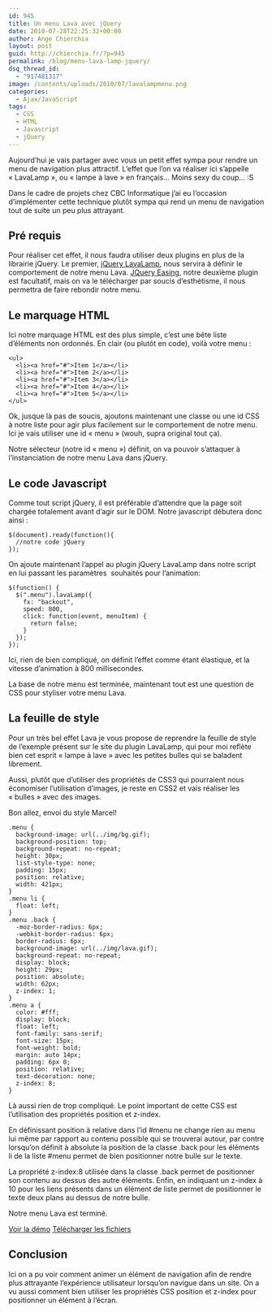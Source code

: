 ```yaml
---
id: 945
title: Un menu Lava avec jQuery
date: 2010-07-28T22:25:32+00:00
author: Ange Chierchia
layout: post
guid: http://chierchia.fr/?p=945
permalink: /blog/menu-lava-lamp-jquery/
dsq_thread_id:
  - "917481317"
image: /contents/uploads/2010/07/lavalampmenu.png
categories:
  - Ajax/JavaScript
tags:
  - CSS
  - HTML
  - Javascript
  - jQuery
---
```

Aujourd&rsquo;hui je vais partager avec vous un petit effet sympa pour rendre un menu de navigation plus attractif. L&rsquo;effet que l&rsquo;on va réaliser ici s&rsquo;appelle &laquo;&nbsp;LavaLamp&nbsp;&raquo;, ou &laquo;&nbsp;lampe à lave&nbsp;&raquo; en français&#8230; Moins sexy du coup&#8230; :S<!--more-->

Dans le cadre de projets chez CBC Informatique j&rsquo;ai eu l&rsquo;occasion d&rsquo;implémenter cette technique plutôt sympa qui rend un menu de navigation tout de suite un peu plus attrayant.

## Pré requis

Pour réaliser cet effet, il nous faudra utiliser deux plugins en plus de la librairie jQuery. Le premier, <a title="jQuery LavaLamp" href="http://plugins.jquery.com/project/lavalamp2" target="_blank">jQuery LavaLamp</a>, nous servira à définir le comportement de notre menu Lava. <a title="jQuery Easing" href="http://plugins.jquery.com/project/Easing" target="_blank">JQuery Easing</a>, notre deuxième plugin est facultatif, mais on va le télécharger par soucis d&rsquo;esthétisme, il nous permettra de faire rebondir notre menu.

## Le marquage HTML

Ici notre marquage HTML est des plus simple, c&rsquo;est une bête liste d&rsquo;éléments non ordonnés. En clair (ou plutôt en code), voilà votre menu :

    <ul>
      <li><a href="#">Item 1</a></li>
      <li><a href="#">Item 2</a></li>
      <li><a href="#">Item 3</a></li>
      <li><a href="#">Item 4</a></li>
      <li><a href="#">Item 5</a></li>
    </ul>

Ok, jusque là pas de soucis, ajoutons maintenant une classe ou une id CSS à notre liste pour agir plus facilement sur le comportement de notre menu. Ici je vais utiliser une id &laquo;&nbsp;menu&nbsp;&raquo; (wouh, supra original tout ça).

Notre sélecteur (notre id &laquo;&nbsp;menu&nbsp;&raquo;) définit, on va pouvoir s&rsquo;attaquer à l&rsquo;instanciation de notre menu Lava dans jQuery.

## Le code Javascript

Comme tout script jQuery, il est préférable d&rsquo;attendre que la page soit chargée totalement avant d&rsquo;agir sur le DOM. Notre javascript débutera donc ainsi :

    $(document).ready(function(){
      //notre code jQuery
    });

On ajoute maintenant l&rsquo;appel au plugin jQuery LavaLamp dans notre script en lui passant les paramètres  souhaités pour l&rsquo;animation:

    $(function() {
      $(".menu").lavaLamp({
        fx: "backout",
        speed: 800,
        click: function(event, menuItem) {
          return false;
        }
      });
    });

Ici, rien de bien compliqué, on définit l&rsquo;effet comme étant élastique, et la vitesse d&rsquo;animation à 800 millisecondes.

La base de notre menu est terminée, maintenant tout est une question de CSS pour styliser votre menu Lava.

## La feuille de style

Pour un très bel effet Lava je vous propose de reprendre la feuille de style de l&rsquo;exemple présent sur le site du plugin LavaLamp, qui pour moi reflète bien cet esprit &laquo;&nbsp;lampe à lave&nbsp;&raquo; avec les petites bulles qui se baladent librement.

Aussi, plutôt que d&rsquo;utiliser des propriétés de CSS3 qui pourraient nous économiser l&rsquo;utilisation d&rsquo;images, je reste en CSS2 et vais réaliser les &laquo;&nbsp;bulles&nbsp;&raquo; avec des images.

Bon allez, envoi du style Marcel!

    .menu {
      background-image: url(../img/bg.gif);
      background-position: top;
      background-repeat: no-repeat;
      height: 30px;
      list-style-type: none;
      padding: 15px;
      position: relative;
      width: 421px;
    }
    .menu li {
      float: left;
    }
    .menu .back {
      -moz-border-radius: 6px;
      -webkit-border-radius: 6px;
      border-radius: 6px;
      background-image: url(../img/lava.gif);
      background-repeat: no-repeat;
      display: block;
      height: 29px;
      position: absolute;
      width: 62px;
      z-index: 1;
    }
    .menu a {
      color: #fff;
      display: block;
      float: left;
      font-family: sans-serif;
      font-size: 15px;
      font-weight: bold;
      margin: auto 14px;
      padding: 6px 0;
      position: relative;
      text-decoration: none;
      z-index: 8;
    }

Là aussi rien de trop compliqué. Le point important de cette CSS est l&rsquo;utilisation des propriétés position et z-index.

En définissant position à relative dans l&rsquo;id #menu ne change rien au menu lui même par rapport au contenu possible qui se trouverai autour, par contre lorsqu&rsquo;on définit à absolute la position de la classe .back pour les éléments li de la liste #menu permet de bien positionner notre bulle sur le texte.

La propriété z-index:8 utilisée dans la classe .back permet de positionner son contenu au dessus des autre éléments. Enfin, en indiquant un z-index à 10 pour les liens présents dans un élément de liste permet de positionner le texte deux plans au dessus de notre bulle.

Notre menu Lava est terminé.

[Voir la démo](https://nighcrawl.github.io/lava-lamp-menu/) [Télécharger les fichiers](https://github.com/nighcrawl/lava-lamp-menu/)

## Conclusion

Ici on a pu voir comment animer un élément de navigation afin de rendre plus attrayante l&rsquo;expérience utilisateur lorsqu&rsquo;on navigue dans un site. On a vu aussi comment bien utiliser les propriétés CSS position et z-index pour positionner un élément à l&rsquo;écran.